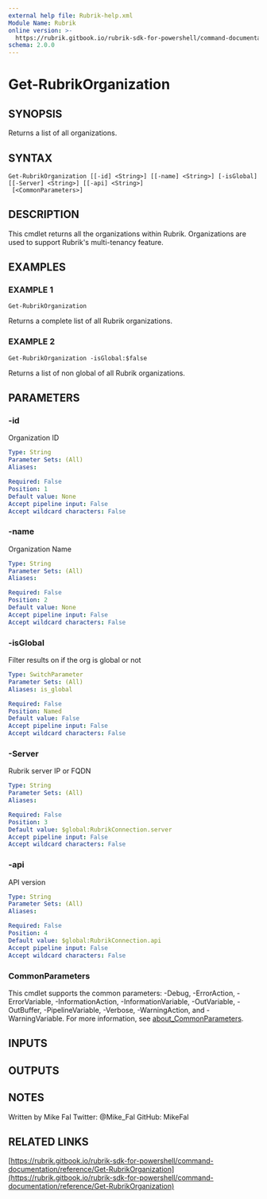 ```yaml
---
external help file: Rubrik-help.xml
Module Name: Rubrik
online version: >-
  https://rubrik.gitbook.io/rubrik-sdk-for-powershell/command-documentation/reference/Get-RubrikOrganization
schema: 2.0.0
---
```


# Get-RubrikOrganization

## SYNOPSIS

Returns a list of all organizations.

## SYNTAX

```text
Get-RubrikOrganization [[-id] <String>] [[-name] <String>] [-isGlobal] [[-Server] <String>] [[-api] <String>]
 [<CommonParameters>]
```

## DESCRIPTION

This cmdlet returns all the organizations within Rubrik. Organizations are used to support Rubrik's multi-tenancy feature.

## EXAMPLES

### EXAMPLE 1

```text
Get-RubrikOrganization
```

Returns a complete list of all Rubrik organizations.

### EXAMPLE 2

```text
Get-RubrikOrganization -isGlobal:$false
```

Returns a list of non global of all Rubrik organizations.

## PARAMETERS

### -id

Organization ID

```yaml
Type: String
Parameter Sets: (All)
Aliases:

Required: False
Position: 1
Default value: None
Accept pipeline input: False
Accept wildcard characters: False
```

### -name

Organization Name

```yaml
Type: String
Parameter Sets: (All)
Aliases:

Required: False
Position: 2
Default value: None
Accept pipeline input: False
Accept wildcard characters: False
```

### -isGlobal

Filter results on if the org is global or not

```yaml
Type: SwitchParameter
Parameter Sets: (All)
Aliases: is_global

Required: False
Position: Named
Default value: False
Accept pipeline input: False
Accept wildcard characters: False
```

### -Server

Rubrik server IP or FQDN

```yaml
Type: String
Parameter Sets: (All)
Aliases:

Required: False
Position: 3
Default value: $global:RubrikConnection.server
Accept pipeline input: False
Accept wildcard characters: False
```

### -api

API version

```yaml
Type: String
Parameter Sets: (All)
Aliases:

Required: False
Position: 4
Default value: $global:RubrikConnection.api
Accept pipeline input: False
Accept wildcard characters: False
```

### CommonParameters

This cmdlet supports the common parameters: -Debug, -ErrorAction, -ErrorVariable, -InformationAction, -InformationVariable, -OutVariable, -OutBuffer, -PipelineVariable, -Verbose, -WarningAction, and -WarningVariable. For more information, see [about\_CommonParameters](http://go.microsoft.com/fwlink/?LinkID=113216).

## INPUTS

## OUTPUTS

## NOTES

Written by Mike Fal Twitter: @Mike\_Fal GitHub: MikeFal

## RELATED LINKS

[https://rubrik.gitbook.io/rubrik-sdk-for-powershell/command-documentation/reference/Get-RubrikOrganization](https://rubrik.gitbook.io/rubrik-sdk-for-powershell/command-documentation/reference/Get-RubrikOrganization)

